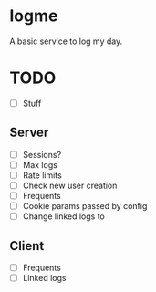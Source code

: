 # logme
A basic service to log my day.

# TODO
- [ ] Stuff

## Server
- [ ] Sessions?
- [ ] Max logs
- [ ] Rate limits
- [ ] Check new user creation
- [ ] Frequents
- [ ] Cookie params passed by config
- [ ] Change linked logs to 

## Client
- [ ] Frequents
- [ ] Linked logs
